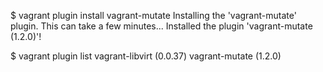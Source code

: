$ vagrant plugin install vagrant-mutate
Installing the 'vagrant-mutate' plugin. This can take a few minutes...
Installed the plugin 'vagrant-mutate (1.2.0)'!

$ vagrant plugin list
vagrant-libvirt (0.0.37)
vagrant-mutate (1.2.0)


